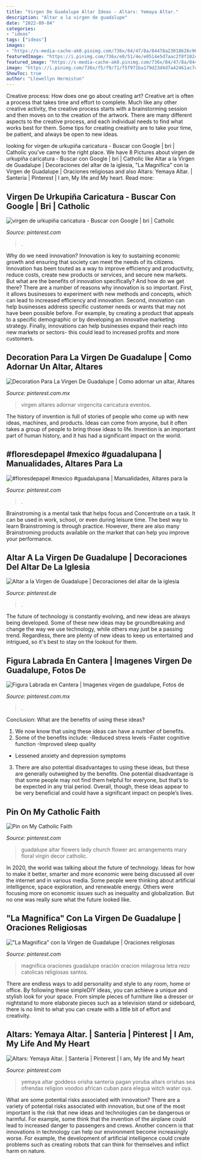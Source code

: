 ```yaml
---
title: "Virgen De Guadalupe Altar Ideas - Altars: Yemaya Altar."
description: "Altar a la virgen de guadalupe"
date: "2022-09-04"
categories:
- "ideas"
tags: ["ideas"]
images:
- "https://s-media-cache-ak0.pinimg.com/736x/84/47/8a/84478a23018626c96b333d7a6c8bf968.jpg"
featuredImage: "https://i.pinimg.com/736x/e0/51/4e/e0514e5d7aac2f8f182c2447c0120bd8.jpg"
featured_image: "https://s-media-cache-ak0.pinimg.com/736x/84/47/8a/84478a23018626c96b333d7a6c8bf968.jpg"
image: "https://i.pinimg.com/736x/f5/f9/71/f5f971ba179d23d4d7a42461ac7c83f2--catholic-crafts-coloring-pages.jpg?b=t"
ShowToc: true
author: "Llewellyn Hermiston"
---
```



Creative process: How does one go about creating art?
Creative art is often a process that takes time and effort to complete. Much like any other creative activity, the creative process starts with a brainstorming session and then moves on to the creation of the artwork. There are many different aspects to the creative process, and each individual needs to find what works best for them. Some tips for creating creativity are to take your time, be patient, and always be open to new ideas.

	

		
looking for virgen de urkupiña caricatura - Buscar con Google | bri | Catholic you've came to the right place. We have 8 Pictures about virgen de urkupiña caricatura - Buscar con Google | bri | Catholic like Altar a la Virgen de Guadalupe | Decoraciones del altar de la iglesia, &quot;La Magnifica&quot; con la Virgen de Guadalupe | Oraciones religiosas and also Altars: Yemaya Altar. | Santeria | Pinterest | I am, My life and My heart. Read more:
		
    
## Virgen De Urkupiña Caricatura - Buscar Con Google | Bri | Catholic

<img loading=lazy src="https://i.pinimg.com/736x/f5/f9/71/f5f971ba179d23d4d7a42461ac7c83f2--catholic-crafts-coloring-pages.jpg?b=t" onerror="this.onerror=null;this.src='https://tse1.mm.bing.net/th?id=OIP.LJW9g2RgX-t6Lf-q4PPzxwAAAA&amp;pid=15.1';" alt="virgen de urkupiña caricatura - Buscar con Google | bri | Catholic">

_Source: pinterest.com_

>. 

	

Why do we need innovation?
Innovation is key to sustaining economic growth and ensuring that society can meet the needs of its citizens. Innovation has been touted as a way to improve efficiency and productivity, reduce costs, create new products or services, and secure new markets. But what are the benefits of innovation specifically? And how do we get there?
There are a number of reasons why innovation is so important. First, it allows businesses to experiment with new methods and concepts, which can lead to increased efficiency and innovation. Second, innovation can help businesses address specific customer needs or wants that may not have been possible before. For example, by creating a product that appeals to a specific demographic or by developing an innovative marketing strategy. Finally, innovations can help businesses expand their reach into new markets or sectors- this could lead to increased profits and more customers.

    
## Decoration Para La Virgen De Guadalupe | Como Adornar Un Altar, Altares

<img loading=lazy src="https://i.pinimg.com/736x/2d/a6/7a/2da67a1ec3583f0dcc222d0bae8df6ea--guadalupe-home-decorating.jpg" onerror="this.onerror=null;this.src='https://tse4.mm.bing.net/th?id=OIP.zzXRvY9TrCcnii_z8utCBQHaJ4&amp;pid=15.1';" alt="Decoration Para La Virgen De Guadalupe | Como adornar un altar, Altares">

_Source: pinterest.com.mx_

>virgen altares adornar virgencita caricatura eventos. 

	

The history of invention is full of stories of people who come up with new ideas, machines, and products. Ideas can come from anyone, but it often takes a group of people to bring those ideas to life. Invention is an important part of human history, and it has had a significant impact on the world.

    
## #floresdepapel #mexico #guadalupana | Manualidades, Altares Para La

<img loading=lazy src="https://i.pinimg.com/originals/be/89/27/be8927c4c9f4cebc0b1c7765f5692c06.jpg" onerror="this.onerror=null;this.src='https://tse1.mm.bing.net/th?id=OIP.HmRz8-rqmI-Mu7rNHZJjfQHaJ4&amp;pid=15.1';" alt="#floresdepapel #mexico #guadalupana | Manualidades, Altares para la">

_Source: pinterest.com_

>. 

	

Brainstroming is a mental task that helps focus and Concentrate on a task. It can be used in work, school, or even during leisure time. The best way to learn Brainstroming is through practice. However, there are also many Brainstroming products available on the market that can help you improve your performance.

    
## Altar A La Virgen De Guadalupe | Decoraciones Del Altar De La Iglesia

<img loading=lazy src="https://i.pinimg.com/736x/e0/51/4e/e0514e5d7aac2f8f182c2447c0120bd8.jpg" onerror="this.onerror=null;this.src='https://tse2.mm.bing.net/th?id=OIP.uyRlAlag1kNGe8ogOAwJuwHaJ3&amp;pid=15.1';" alt="Altar a la Virgen de Guadalupe | Decoraciones del altar de la iglesia">

_Source: pinterest.de_

>. 

	

The future of technology is constantly evolving, and new ideas are always being developed. Some of these new ideas may be groundbreaking and change the way we use technology, while others may just be a passing trend. Regardless, there are plenty of new ideas to keep us entertained and intrigued, so it's best to stay on the lookout for them.

    
## Figura Labrada En Cantera | Imagenes Virgen De Guadalupe, Fotos De

<img loading=lazy src="https://i.pinimg.com/736x/fc/f8/1e/fcf81e4f75198228cafc8a3e22e5f75c.jpg" onerror="this.onerror=null;this.src='https://tse2.mm.bing.net/th?id=OIP.lbGfSvGGyFqGJddl2h0zUwHaKU&amp;pid=15.1';" alt="Figura Labrada en Cantera | Imagenes virgen de guadalupe, Fotos de">

_Source: pinterest.com.mx_

>. 

	

Conclusion: What are the benefits of using these ideas?
1. We now know that using these ideas can have a number of benefits.
2. Some of the benefits include: 
-Reduced stress levels 
-Faster cognitive function 
-Improved sleep quality 
- Lessened anxiety and depression symptoms 
3. There are also potential disadvantages to using these ideas, but these are generally outweighed by the benefits. One potential disadvantage is that some people may not find them helpful for everyone, but that’s to be expected in any trial period. Overall, though, these ideas appear to be very beneficial and could have a significant impact on people’s lives.

    
## Pin On My Catholic Faith ️

<img loading=lazy src="https://i.pinimg.com/736x/85/26/42/852642fa4185702c57799b4bfe31489c--guadalupe-catholic.jpg" onerror="this.onerror=null;this.src='https://tse3.mm.bing.net/th?id=OIP.Y_6KOeJnRsfnFnHpuz-JUAHaHg&amp;pid=15.1';" alt="Pin on My Catholic Faith ️">

_Source: pinterest.com_

>guadalupe altar flowers lady church flower arc arrangements mary floral virgin decor catholic. 

	

In 2020, the world was talking about the future of technology. Ideas for how to make it better, smarter and more economic were being discussed all over the internet and in various media. Some people were thinking about artificial intelligence, space exploration, and renewable energy. Others were focusing more on economic issues such as inequality and globalization. But no one was really sure what the future looked like.

    
## &quot;La Magnifica&quot; Con La Virgen De Guadalupe | Oraciones Religiosas

<img loading=lazy src="https://i.pinimg.com/736x/f7/60/ad/f760ad4d883831ad5ca9d8da392ba2af--catholic-prayers-virgin-mary.jpg" onerror="this.onerror=null;this.src='https://tse4.mm.bing.net/th?id=OIP.UWIIon7b3RfXtp2BFGH8hAHaE7&amp;pid=15.1';" alt="&quot;La Magnifica&quot; con la Virgen de Guadalupe | Oraciones religiosas">

_Source: pinterest.com_

>magnifica oraciones guadalupe oración oracion milagrosa letra rezo catolicas religiosas santos. 

	

There are endless ways to add personality and style to any room, home or office. By following these simpleDIY ideas, you can achieve a unique and stylish look for your space. From simple pieces of furniture like a dresser or nightstand to more elaborate pieces such as a television stand or sideboard, there is no limit to what you can create with a little bit of effort and creativity.

    
## Altars: Yemaya Altar. | Santeria | Pinterest | I Am, My Life And My Heart

<img loading=lazy src="https://s-media-cache-ak0.pinimg.com/736x/84/47/8a/84478a23018626c96b333d7a6c8bf968.jpg" onerror="this.onerror=null;this.src='https://tse3.mm.bing.net/th?id=OIP.AAQXeL19wlnvx9sK59JKoAHaJ3&amp;pid=15.1';" alt="Altars: Yemaya Altar. | Santeria | Pinterest | I am, My life and My heart">

_Source: pinterest.com_

>yemaya altar goddess orisha santeria pagan yoruba altars orishas sea ofrendas religion voodoo african cuban para elegua witch water oya. 

	

What are some potential risks associated with innovation?
There are a variety of potential risks associated with innovation, but one of the most important is the risk that new ideas and technologies can be dangerous or harmful. For example, some think that the invention of the airplane could lead to increased danger to passengers and crews. Another concern is that innovations in technology can help our environment become increasingly worse. For example, the development of artificial intelligence could create problems such as creating robots that can think for themselves and inflict harm on nature.

